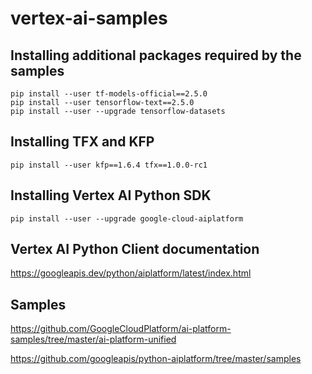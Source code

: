 # vertex-ai-samples




## Installing additional packages required by the samples

```
pip install --user tf-models-official==2.5.0
pip install --user tensorflow-text==2.5.0
pip install --user --upgrade tensorflow-datasets
```

## Installing TFX and KFP
```
pip install --user kfp==1.6.4 tfx==1.0.0-rc1
```

## Installing Vertex AI Python SDK

```
pip install --user --upgrade google-cloud-aiplatform
```

## Vertex AI Python Client documentation

https://googleapis.dev/python/aiplatform/latest/index.html

## Samples

https://github.com/GoogleCloudPlatform/ai-platform-samples/tree/master/ai-platform-unified

https://github.com/googleapis/python-aiplatform/tree/master/samples



